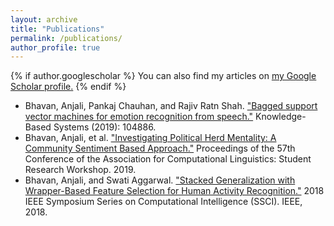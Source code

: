 ```yaml
---
layout: archive
title: "Publications"
permalink: /publications/
author_profile: true
---
```


{% if author.googlescholar %}
  You can also find my articles on <u><a href="{{author.googlescholar}}">my Google Scholar profile</a>.</u>
{% endif %}


* Bhavan, Anjali, Pankaj Chauhan, and Rajiv Ratn Shah. ["Bagged support vector machines for emotion recognition from speech."](https://www.sciencedirect.com/science/article/pii/S0950705119303533) Knowledge-Based Systems (2019): 104886.
* Bhavan, Anjali, et al. ["Investigating Political Herd Mentality: A Community Sentiment Based Approach."](https://www.aclweb.org/anthology/P19-2039/) Proceedings of the 57th Conference of the Association for Computational Linguistics: Student Research Workshop. 2019.
* Bhavan, Anjali, and Swati Aggarwal. ["Stacked Generalization with Wrapper-Based Feature Selection for Human Activity Recognition."]("https://ieeexplore.ieee.org/abstract/document/8628830") 2018 IEEE Symposium Series on Computational Intelligence (SSCI). IEEE, 2018.